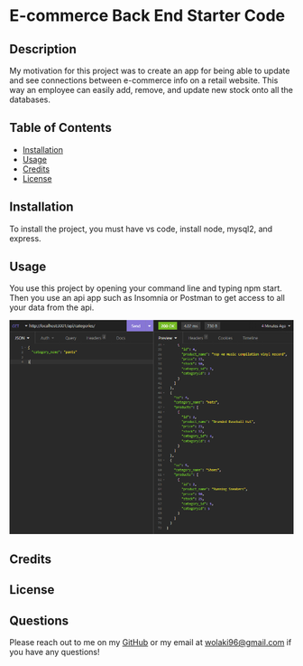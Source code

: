 # E-commerce Back End Starter Code
  
## Description
My motivation for this project was to create an app for being able to update and see connections between e-commerce info on a retail website. This way an employee can easily add, remove, and update new stock onto all the databases.

## Table of Contents



- [Installation](#installation)
- [Usage](#usage)
- [Credits](#credits)
- [License](#license)

## Installation

To install the project, you must have vs code, install node, mysql2, and express. 


## Usage

You use this project by opening your command line and typing npm start. Then you use an api app such as Insomnia or Postman to get access to all your data from the api.

![screenshot](/ObjectRelationalMapping/Develop/assets/screenshot.PNG)
    

## Credits




## License



## Questions

Please reach out to me on my [GitHub](github.com/wolaki96) or my email at wolaki96@gmail.com if you have any questions!